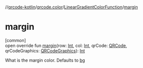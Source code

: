 //[qrcode-kotlin](../../../index.md)/[qrcode.color](../index.md)/[LinearGradientColorFunction](index.md)/[margin](margin.md)

# margin

[common]\
open override fun [margin](margin.md)(row: [Int](https://kotlinlang.org/api/latest/jvm/stdlib/kotlin/-int/index.html), col: [Int](https://kotlinlang.org/api/latest/jvm/stdlib/kotlin/-int/index.html), qrCode: [QRCode](../../qrcode/-q-r-code/index.md), qrCodeGraphics: [QRCodeGraphics](../../qrcode.render/-q-r-code-graphics/index.md)): [Int](https://kotlinlang.org/api/latest/jvm/stdlib/kotlin/-int/index.html)

What is the margin color. Defaults to [bg](bg.md)
